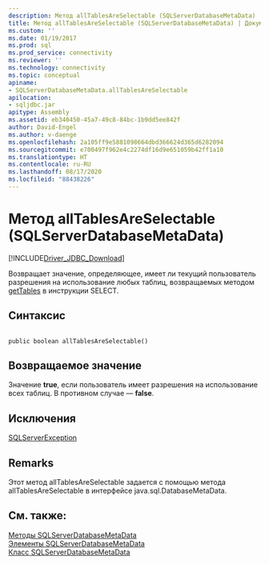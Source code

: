 ```yaml
---
description: Метод allTablesAreSelectable (SQLServerDatabaseMetaData)
title: Метод allTablesAreSelectable (SQLServerDatabaseMetaData) | Документация Майкрософт
ms.custom: ''
ms.date: 01/19/2017
ms.prod: sql
ms.prod_service: connectivity
ms.reviewer: ''
ms.technology: connectivity
ms.topic: conceptual
apiname:
- SQLServerDatabaseMetaData.allTablesAreSelectable
apilocation:
- sqljdbc.jar
apitype: Assembly
ms.assetid: eb340450-45a7-49c8-84bc-1b9dd5ee842f
author: David-Engel
ms.author: v-daenge
ms.openlocfilehash: 2a105ff9e5881098664dbd366624d365d6282094
ms.sourcegitcommit: e700497f962e4c2274df16d9e651059b42ff1a10
ms.translationtype: HT
ms.contentlocale: ru-RU
ms.lasthandoff: 08/17/2020
ms.locfileid: "88438226"
---
```

# <a name="alltablesareselectable-method-sqlserverdatabasemetadata"></a>Метод allTablesAreSelectable (SQLServerDatabaseMetaData)
[!INCLUDE[Driver_JDBC_Download](../../../includes/driver_jdbc_download.md)]

  Возвращает значение, определяющее, имеет ли текущий пользователь разрешения на использование любых таблиц, возвращаемых методом [getTables](../../../connect/jdbc/reference/gettables-method-sqlserverdatabasemetadata.md) в инструкции SELECT.  
  
## <a name="syntax"></a>Синтаксис  
  
```  
  
public boolean allTablesAreSelectable()  
```  
  
## <a name="return-value"></a>Возвращаемое значение  
 Значение **true**, если пользователь имеет разрешения на использование всех таблиц. В противном случае — **false**.  
  
## <a name="exceptions"></a>Исключения  
 [SQLServerException](../../../connect/jdbc/reference/sqlserverexception-class.md)  
  
## <a name="remarks"></a>Remarks  
 Этот метод allTablesAreSelectable задается с помощью метода allTablesAreSelectable в интерфейсе java.sql.DatabaseMetaData.  
  
## <a name="see-also"></a>См. также:  
 [Методы SQLServerDatabaseMetaData](../../../connect/jdbc/reference/sqlserverdatabasemetadata-methods.md)   
 [Элементы SQLServerDatabaseMetaData](../../../connect/jdbc/reference/sqlserverdatabasemetadata-members.md)   
 [Класс SQLServerDatabaseMetaData](../../../connect/jdbc/reference/sqlserverdatabasemetadata-class.md)  
  
  
